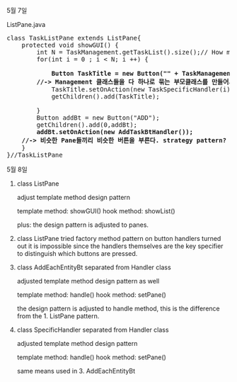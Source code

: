 5월 7일

ListPane.java
<pre>
class TaskListPane extends ListPane{
	protected void showGUI() {
		int N = TaskManagement.getTaskList().size();// How many Tasks
		for(int i = 0 ; i < N; i ++) {

			<b>Button TaskTitle = new Button("" + TaskManagement.getTaskList().get(i).getTitle() );
        //-> Management 클래스들을 다 하나로 묶는 부모클래스를 만들어서 strategy 패턴?</b>
			TaskTitle.setOnAction(new TaskSpecificHandler(i));
			getChildren().add(TaskTitle);

		}
		Button addBt = new Button("ADD");
		getChildren().add(0,addBt);
		<b>addBt.setOnAction(new AddTaskBtHandler());
    //-> 비슷한 Pane들끼리 비슷한 버튼을 부른다. strategy pattern?</b>
	}
}//TaskListPane
</pre>

5월 8일

1. class ListPane

	 adjust template method design pattern

	 template method: showGUI()
	 hook method: showList()

	 plus: the design pattern is adjusted to panes.

2. class ListPane
	tried factory method pattern on button handlers
	turned out it is impossible since the handlers themselves
	are the key specifier to distinguish which buttons are pressed.

3. class AddEachEntityBt
	separated from Handler class

	adjusted template method design pattern as well

	template method: handle()
	hook method: setPane()

	the design pattern is adjusted to handle method,
	this is the difference from the 1. ListPane pattern.

4. class SpecificHandler
	separated from Handler class

	adjusted template method design pattern

	template method: handle()
	hook method: setPane()

	same means used in 3. AddEachEntityBt
